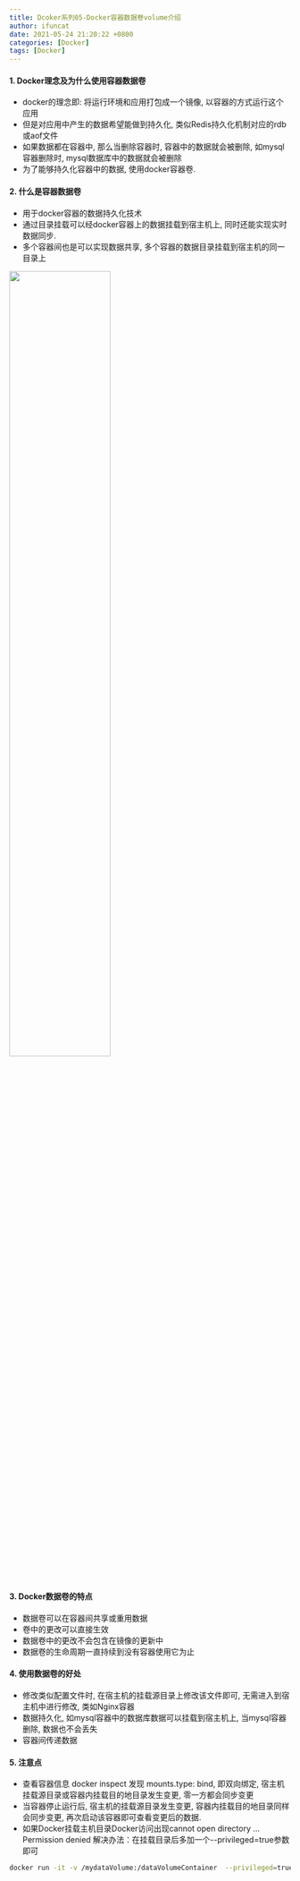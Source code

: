 ```yaml
---
title: Dcoker系列05-Docker容器数据卷volume介绍
author: ifuncat
date: 2021-05-24 21:20:22 +0800
categories: [Docker]
tags: [Docker]
---
```


#### 1. Docker理念及为什么使用容器数据卷

- docker的理念即: 将运行环境和应用打包成一个镜像, 以容器的方式运行这个应用
- 但是对应用中产生的数据希望能做到持久化, 类似Redis持久化机制对应的rdb或aof文件
- 如果数据都在容器中, 那么当删除容器时, 容器中的数据就会被删除, 如mysql容器删除时, mysql数据库中的数据就会被删除
- 为了能够持久化容器中的数据, 使用docker容器卷.

#### 2. 什么是容器数据卷

- 用于docker容器的数据持久化技术
- 通过目录挂载可以经docker容器上的数据挂载到宿主机上, 同时还能实现实时数据同步.
- 多个容器间也是可以实现数据共享, 多个容器的数据目录挂载到宿主机的同一目录上

<img src="https://cdn.jsdelivr.net/gh/ifuncat/blog-images/post/docker/docker05-1.png" width="60%">

#### 3. Docker数据卷的特点

- 数据卷可以在容器间共享或重用数据
- 卷中的更改可以直接生效
- 数据卷中的更改不会包含在镜像的更新中
- 数据卷的生命周期一直持续到没有容器使用它为止

#### 4. 使用数据卷的好处

- 修改类似配置文件时, 在宿主机的挂载源目录上修改该文件即可, 无需进入到宿主机中进行修改, 类如Nginx容器
- 数据持久化, 如mysql容器中的数据库数据可以挂载到宿主机上, 当mysql容器删除, 数据也不会丢失
- 容器间传递数据

#### 5. 注意点

- 查看容器信息 docker inspect 发现 mounts.type: bind, 即双向绑定, 宿主机挂载源目录或容器内挂载目的地目录发生变更, 零一方都会同步变更
- 当容器停止运行后, 宿主机的挂载源目录发生变更, 容器内挂载目的地目录同样会同步变更, 再次启动该容器即可查看变更后的数据.
- 如果Docker挂载主机目录Docker访问出现cannot open directory ...  Permission denied 解决办法：在挂载目录后多加一个--privileged=true参数即可
```bash
docker run -it -v /mydataVolume:/dataVolumeContainer  --privileged=true  centos /bin/bash
```
